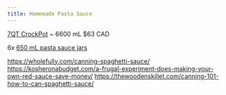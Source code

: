 ```yaml
---
title: Homemade Pasta Sauce
---
```


[7QT CrockPot](https://www.amazon.ca/gp/product/B07B8P9JBQ) ~ 6600 mL  $63 CAD

6x [650 mL pasta sauce jars](#)

<https://wholefully.com/canning-spaghetti-sauce/>
<https://kosheronabudget.com/a-frugal-experiment-does-making-your-own-red-sauce-save-money/>
<https://thewoodenskillet.com/canning-101-how-to-can-spaghetti-sauce/>
